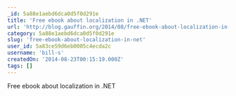 ```yaml
---
_id: 5a88e1aebd6dca0d5f0d291e
title: 'Free ebook about localization in .NET'
url: 'http://blog.gauffin.org/2014/08/free-ebook-about-localization-in-net/'
category: 5a88e1aebd6dca0d5f0d291e
slug: 'free-ebook-about-localization-in-net'
user_id: 5a83ce59d6eb0005c4ecda2c
username: 'bill-s'
createdOn: '2014-08-23T00:15:19.000Z'
tags: []
---
```


Free ebook about localization in .NET

